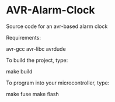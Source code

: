 AVR-Alarm-Clock
===============

Source code for an avr-based alarm clock

Requirements:

  avr-gcc
  avr-libc
  avrdude
  
To build the project, type:

  make build
  
To program into your microcontroller, type:

  make fuse
  make flash